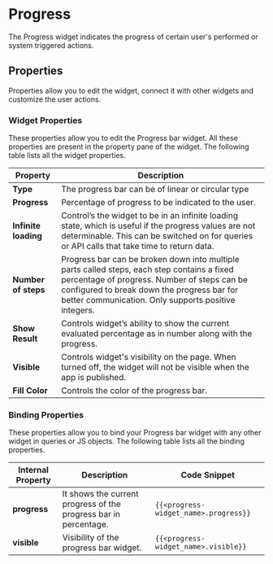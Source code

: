 # Progress

The Progress widget indicates the progress of certain user's performed or system triggered actions.

## Properties

Properties allow you to edit the widget, connect it with other widgets and customize the user actions.

### Widget Properties

These properties allow you to edit the Progress bar widget. All these properties are present in the property pane of the widget. The following table lists all the widget properties.

| Property             | Description                                                                                                                                                                                                                                      |
| -------------------- | ------------------------------------------------------------------------------------------------------------------------------------------------------------------------------------------------------------------------------------------------ |
| **Type**             | The progress bar can be of linear or circular type                                                                                                                                                                                               |
| **Progress**         | Percentage of progress to be indicated to the user.                                                                                                                                                                                              |
| **Infinite loading** | Control’s the widget to be in an infinite loading state, which is useful if the progress values are not determinable. This can be switched on for queries or API calls that take time to return data.                                            |
| **Number of steps**  | Progress bar can be broken down into multiple parts called steps, each step contains a fixed percentage of progress. Number of steps can be configured to break down the progress bar for better communication. Only supports positive integers. |
| **Show Result**      | Controls widget’s ability to show the current evaluated percentage as in number along with the progress.                                                                                                                                         |
| **Visible**          | Controls widget's visibility on the page. When turned off, the widget will not be visible when the app is published.                                                                                                                             |
| **Fill Color**       | Controls the color of the progress bar.                                                                                                                                                                                                          |

### Binding Properties

These properties allow you to bind your Progress bar widget with any other widget in queries or JS objects. The following table lists all the binding properties.

| Internal Property | Description                                                      | Code Snippet                          |
| ----------------- | ---------------------------------------------------------------- | ------------------------------------- |
| **progress**      | It shows the current progress of the progress bar in percentage. | `{{<progress-widget_name>.progress}}` |
| **visible**       | Visibility of the progress bar widget.                           | `{{<progress-widget_name>.visible}}`  |
